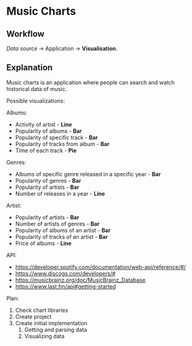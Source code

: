 # Music Charts

## Workflow

*Data source* -> Application  -> **Visualisation**.

## Explanation

Music charts is an application where people can search and watch historical
data of music.

Possible visualizations:

Albums:

- Activity of artist                - **Line**
- Popularity of albums              - **Bar**
- Popularity of specific track      - **Bar**
- Popularity of tracks from album   - **Bar**
- Time of each track                - **Pie**

Genres:

- Albums of specific genre released in a specific year  - **Bar**
- Popularity of genres                                  - **Bar**
- Popularity of artists                                 - **Bar**
- Number of releases in a year                          - **Line**

Artist:

- Popularity of artists             - **Bar**
- Number of artists of genres       - **Bar**
- Popularity of albums of an artist - **Bar**
- Popularity of tracks of an artist - **Bar**
- Price of albums                   - **Line**

API:
- https://developer.spotify.com/documentation/web-api/reference/#/
- https://www.discogs.com/developers/#
- https://musicbrainz.org/doc/MusicBrainz_Database
- https://www.last.fm/api#getting-started

Plan:

1. Check chart libraries
2. Create project
3. Create initial implementation
    1. Getting and parsing data
    2. Visualizing data